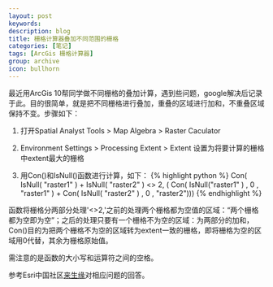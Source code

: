 ```yaml
---
layout: post
keywords: 
description: blog
title: 栅格计算器叠加不同范围的栅格
categories: [笔记]
tags: [ArcGis 栅格计算器]
group: archive
icon: bullhorn
---
```


最近用ArcGis 10帮同学做不同栅格的叠加计算，遇到些问题，google解决后记录于此。目的很简单，就是把不同栅格进行叠加，重叠的区域进行加和，不重叠区域保持不变。步骤如下：

1. 打开Spatial Analyst Tools > Map Algebra > Raster Caculator

2. Environment Settings > Processing Extent > Extent 设置为将要计算的栅格中extent最大的栅格

3. 用Con()和IsNull()函数进行计算，如下：
{% highlight python %}
Con( IsNull( "raster1" ) + IsNull( "raster2" ) <> 2, ( Con( IsNull("raster1" ) , 0 , "raster1" ) + Con( IsNull( "raster2" ) , 0 , "raster2")))
{% endhighlight %}

函数将栅格分两部分处理'<>2,'之前的处理两个栅格都为空值的区域：“两个栅格都为空即为空”；之后的处理只要有一个栅格不为空的区域：为两部分的加和，Con()目的为把两个栅格不为空的区域转为extent一致的栅格，即将栅格为空的区域用0代替，其余为栅格原始值。

需注意的是函数的大小写和运算符之间的空格。

参考Esri中国社区[来生缘](http://bbs.esrichina-bj.cn/ESRI/viewthread.php?tid=54711&extra=&page=1)对相应问题的回答。


